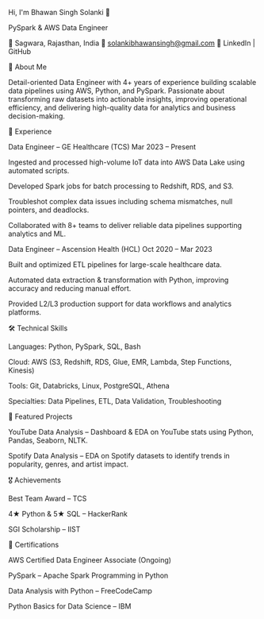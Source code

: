 Hi, I'm Bhawan Singh Solanki 👋

PySpark & AWS Data Engineer

📍 Sagwara, Rajasthan, India
📧 solankibhawansingh@gmail.com
🔗 LinkedIn | GitHub

🚀 About Me

Detail-oriented Data Engineer with 4+ years of experience building scalable data pipelines using AWS, Python, and PySpark. Passionate about transforming raw datasets into actionable insights, improving operational efficiency, and delivering high-quality data for analytics and business decision-making.

💼 Experience

Data Engineer – GE Healthcare (TCS)
Mar 2023 – Present

Ingested and processed high-volume IoT data into AWS Data Lake using automated scripts.

Developed Spark jobs for batch processing to Redshift, RDS, and S3.

Troubleshot complex data issues including schema mismatches, null pointers, and deadlocks.

Collaborated with 8+ teams to deliver reliable data pipelines supporting analytics and ML.

Data Engineer – Ascension Health (HCL)
Oct 2020 – Mar 2023

Built and optimized ETL pipelines for large-scale healthcare data.

Automated data extraction & transformation with Python, improving accuracy and reducing manual effort.

Provided L2/L3 production support for data workflows and analytics platforms.

🛠 Technical Skills

Languages: Python, PySpark, SQL, Bash

Cloud: AWS (S3, Redshift, RDS, Glue, EMR, Lambda, Step Functions, Kinesis)

Tools: Git, Databricks, Linux, PostgreSQL, Athena

Specialties: Data Pipelines, ETL, Data Validation, Troubleshooting

📌 Featured Projects

YouTube Data Analysis – Dashboard & EDA on YouTube stats using Python, Pandas, Seaborn, NLTK.

Spotify Data Analysis – EDA on Spotify datasets to identify trends in popularity, genres, and artist impact.

🎖 Achievements

Best Team Award – TCS

4★ Python & 5★ SQL – HackerRank

SGI Scholarship – IIST

📜 Certifications

AWS Certified Data Engineer Associate (Ongoing)

PySpark – Apache Spark Programming in Python

Data Analysis with Python – FreeCodeCamp

Python Basics for Data Science – IBM
